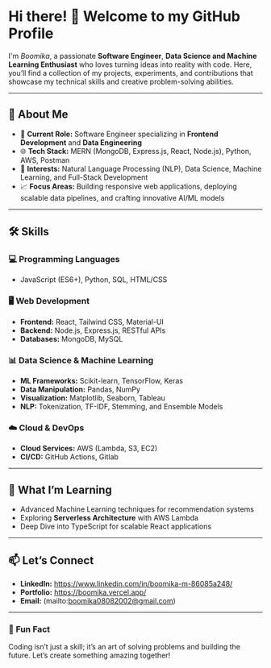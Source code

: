 # Hi there! 👋 Welcome to my GitHub Profile

I'm *Boomika*, a passionate **Software Engineer**, **Data Science and Machine Learning Enthusiast** who loves turning ideas into reality with code. Here, you’ll find a collection of my projects, experiments, and contributions that showcase my technical skills and creative problem-solving abilities.

---

## 🚀 About Me
- 🌟 **Current Role:** Software Engineer specializing in **Frontend Development** and **Data Engineering**
- 🌐 **Tech Stack:** MERN (MongoDB, Express.js, React, Node.js), Python, AWS, Postman
- 🧠 **Interests:** Natural Language Processing (NLP), Data Science, Machine Learning, and Full-Stack Development
- 📈 **Focus Areas:** Building responsive web applications, deploying scalable data pipelines, and crafting innovative AI/ML models

---

## 🛠️ Skills
### 💻 Programming Languages
- JavaScript (ES6+), Python, SQL, HTML/CSS

### 🖥️ Web Development
- **Frontend:** React, Tailwind CSS, Material-UI
- **Backend:** Node.js, Express.js, RESTful APIs
- **Databases:** MongoDB, MySQL

### 📊 Data Science & Machine Learning
- **ML Frameworks:** Scikit-learn, TensorFlow, Keras
- **Data Manipulation:** Pandas, NumPy
- **Visualization:** Matplotlib, Seaborn, Tableau
- **NLP:** Tokenization, TF-IDF, Stemming, and Ensemble Models

### ☁️ Cloud & DevOps
- **Cloud Services:** AWS (Lambda, S3, EC2)
- **CI/CD:** GitHub Actions, Gitlab

---

## 🌱 What I’m Learning
- Advanced Machine Learning techniques for recommendation systems
- Exploring **Serverless Architecture** with AWS Lambda
- Deep Dive into TypeScript for scalable React applications

---

## 📫 Let’s Connect
- **LinkedIn:** https://www.linkedin.com/in/boomika-m-86085a248/
- **Portfolio:** https://boomika.vercel.app/
- **Email:** (mailto:boomika08082002@gmail.com)

---

### 🌟 Fun Fact
Coding isn’t just a skill; it’s an art of solving problems and building the future. Let’s create something amazing together!

